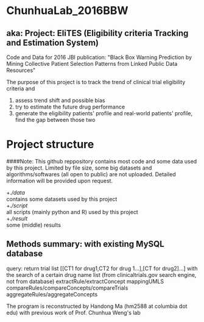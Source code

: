 # ChunhuaLab_2016BBW
## aka: Project: EliTES (Eligibility criteria Tracking and Estimation System)

Code and Data for 2016 JBI publication: "Black Box Warning Prediction by Mining Collective Patient Selection Patterns from Linked Public Data Resources"

The purpose of this project is to track the trend of clinical trial eligibility criteria and
1) assess trend shift and possible bias
2) try to estimate the future drug performance
3) generate the eligibility patients' profile and real-world patients' profile, find the gap between those two


# Project structure

####Note: This github reppository contains most code and some data used by this project. Limited by file size, some big datasets and algorithms/softwares (all open to public) are not uploaded. Detailed information will be provided upon request.

+*./data*<br />
contains some datasets used by this project<br />
+*./script*<br />
all scripts (mainly python and R) used by this project<br />
+*./result*<br />
some (middle) results <br />


## Methods summary: with existing MySQL database
query: return trial list [[CT1 for drug1,CT2 for drug 1...],[CT for drug2]...] with the search of a certain drug name list
    (from clinicaltrials.gov search engine, not from database)
extractRule/extractConcept
mappingUMLS
compareRules/compareConcepts/compareTrials
aggregateRules/aggregateConcepts

The program is reconstructed by Handong Ma (hm2588 at columbia dot edu) with previous work of Prof. Chunhua Weng's lab
